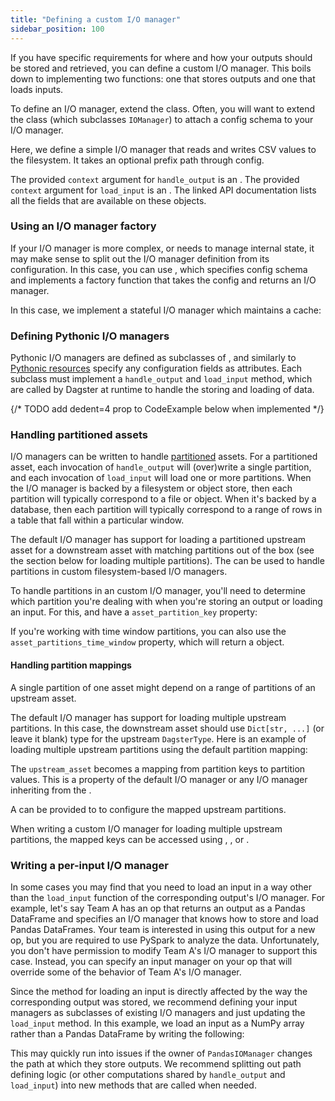 ```yaml
---
title: "Defining a custom I/O manager"
sidebar_position: 100
---
```


If you have specific requirements for where and how your outputs should be stored and retrieved, you can define a custom I/O manager. This boils down to implementing two functions: one that stores outputs and one that loads inputs.

To define an I/O manager, extend the <PyObject section="io-managers" module="dagster" object="IOManager" /> class. Often, you will want to extend the <PyObject section="io-managers" module="dagster" object="ConfigurableIOManager"/> class (which subclasses `IOManager`) to attach a config schema to your I/O manager.

Here, we define a simple I/O manager that reads and writes CSV values to the filesystem. It takes an optional prefix path through config.

<CodeExample path="docs_snippets/docs_snippets/concepts/io_management/custom_io_manager.py" startAfter="start_io_manager_marker" endBefore="end_io_manager_marker" />

The provided `context` argument for `handle_output` is an <PyObject section="io-managers" module="dagster" object="OutputContext" />. The provided `context` argument for `load_input` is an <PyObject section="io-managers" module="dagster" object="InputContext" />. The linked API documentation lists all the fields that are available on these objects.

### Using an I/O manager factory

If your I/O manager is more complex, or needs to manage internal state, it may make sense to split out the I/O manager definition from its configuration. In this case, you can use <PyObject section="io-managers" module="dagster" object="ConfigurableIOManagerFactory"/>, which specifies config schema and implements a factory function that takes the config and returns an I/O manager.

In this case, we implement a stateful I/O manager which maintains a cache:

<CodeExample path="docs_snippets/docs_snippets/concepts/io_management/custom_io_manager.py" startAfter="start_io_manager_factory_marker" endBefore="end_io_manager_factory_marker" />

### Defining Pythonic I/O managers

Pythonic I/O managers are defined as subclasses of <PyObject section="io-managers" module="dagster" object="ConfigurableIOManager"/>, and similarly to [Pythonic resources](/guides/build/external-resources/) specify any configuration fields as attributes. Each subclass must implement a `handle_output` and `load_input` method, which are called by Dagster at runtime to handle the storing and loading of data.

{/* TODO add dedent=4 prop to CodeExample below when implemented */}
<CodeExample path="docs_snippets/docs_snippets/concepts/resources/pythonic_resources.py" startAfter="start_new_io_manager" endBefore="end_new_io_manager" />

### Handling partitioned assets

I/O managers can be written to handle [partitioned](/guides/build/partitions-and-backfills/partitioning-assets) assets. For a partitioned asset, each invocation of `handle_output` will (over)write a single partition, and each invocation of `load_input` will load one or more partitions. When the I/O manager is backed by a filesystem or object store, then each partition will typically correspond to a file or object. When it's backed by a database, then each partition will typically correspond to a range of rows in a table that fall within a particular window.

The default I/O manager has support for loading a partitioned upstream asset for a downstream asset with matching partitions out of the box (see the section below for loading multiple partitions). The <PyObject section="io-managers" module="dagster" object="UPathIOManager" /> can be used to handle partitions in custom filesystem-based I/O managers.

To handle partitions in an custom I/O manager, you'll need to determine which partition you're dealing with when you're storing an output or loading an input. For this, <PyObject section="io-managers" module="dagster" object="OutputContext" /> and <PyObject section="io-managers" module="dagster" object="InputContext" /> have a `asset_partition_key` property:

<CodeExample path="docs_snippets/docs_snippets/concepts/io_management/custom_io_manager.py" startAfter="start_partitioned_marker" endBefore="end_partitioned_marker" />

If you're working with time window partitions, you can also use the `asset_partitions_time_window` property, which will return a <PyObject section="partitions" module="dagster" object="TimeWindow" /> object.

#### Handling partition mappings

A single partition of one asset might depend on a range of partitions of an upstream asset.

The default I/O manager has support for loading multiple upstream partitions. In this case, the downstream asset should use `Dict[str, ...]` (or leave it blank) type for the upstream `DagsterType`. Here is an example of loading multiple upstream partitions using the default partition mapping:


<CodeExample path="docs_snippets/docs_snippets/concepts/io_management/loading_multiple_upstream_partitions.py" />

The `upstream_asset` becomes a mapping from partition keys to partition values. This is a property of the default I/O manager or any I/O manager inheriting from the <PyObject section="io-managers" module="dagster" object="UPathIOManager" />.

A <PyObject section="partitions" module="dagster" object="PartitionMapping" /> can be provided to <PyObject section="assets" module="dagster" object="AssetIn" /> to configure the mapped upstream partitions.

When writing a custom I/O manager for loading multiple upstream partitions, the mapped keys can be accessed using <PyObject section="io-managers" module="dagster" object="InputContext" method="asset_partition_keys" />, <PyObject section="io-managers" module="dagster" object="InputContext" method="asset_partition_key_range" />, or <PyObject section="io-managers" module="dagster" object="InputContext" method="asset_partitions_time_window" />.

### Writing a per-input I/O manager

In some cases you may find that you need to load an input in a way other than the `load_input` function of the corresponding output's I/O manager. For example, let's say Team A has an op that returns an output as a Pandas DataFrame and specifies an I/O manager that knows how to store and load Pandas DataFrames. Your team is interested in using this output for a new op, but you are required to use PySpark to analyze the data. Unfortunately, you don't have permission to modify Team A's I/O manager to support this case. Instead, you can specify an input manager on your op that will override some of the behavior of Team A's I/O manager.

Since the method for loading an input is directly affected by the way the corresponding output was stored, we recommend defining your input managers as subclasses of existing I/O managers and just updating the `load_input` method. In this example, we load an input as a NumPy array rather than a Pandas DataFrame by writing the following:

<CodeExample path="docs_snippets/docs_snippets/concepts/io_management/input_managers.py" startAfter="start_plain_input_manager" endBefore="end_plain_input_manager" />

This may quickly run into issues if the owner of `PandasIOManager` changes the path at which they store outputs. We recommend splitting out path defining logic (or other computations shared by `handle_output` and `load_input`) into new methods that are called when needed.

<CodeExample path="docs_snippets/docs_snippets/concepts/io_management/input_managers.py" startAfter="start_better_input_manager" endBefore="end_better_input_manager" />
